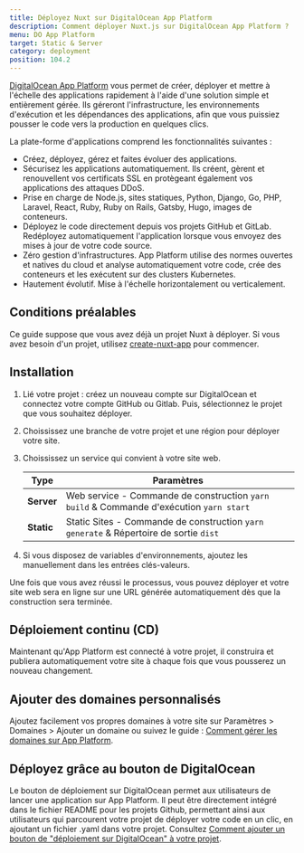 ```yaml
---
title: Déployez Nuxt sur DigitalOcean App Platform
description: Comment déployer Nuxt.js sur DigitalOcean App Platform ?
menu: DO App Platform
target: Static & Server
category: deployment
position: 104.2
---
```


[DigitalOcean App Platform](https://www.digitalocean.com/products/app-platform/) vous permet de créer, déployer et mettre à l'échelle des applications rapidement à l'aide d'une solution simple et entièrement gérée. Ils géreront l'infrastructure, les environnements d'exécution et les dépendances des applications, afin que vous puissiez pousser le code vers la production en quelques clics.

La plate-forme d'applications comprend les fonctionnalités suivantes :

- Créez, déployez, gérez et faites évoluer des applications.
- Sécurisez les applications automatiquement. Ils créent, gèrent et renouvellent vos certificats SSL en protègeant également vos applications des attaques DDoS.
- Prise en charge de Node.js, sites statiques, Python, Django, Go, PHP, Laravel, React, Ruby, Ruby on Rails, Gatsby, Hugo, images de conteneurs.
- Déployez le code directement depuis vos projets GitHub et GitLab. Redéployez automatiquement l'application lorsque vous envoyez des mises à jour de votre code source.
- Zéro gestion d'infrastructures. App Platform utilise des normes ouvertes et natives du cloud et analyse automatiquement votre code, crée des conteneurs et les exécutent sur des clusters Kubernetes.
- Hautement évolutif. Mise à l'échelle horizontalement ou verticalement.

## Conditions préalables

Ce guide suppose que vous avez déjà un projet Nuxt à déployer. Si vous avez besoin d'un projet, utilisez [create-nuxt-app](https://github.com/nuxt/create-nuxt-app) pour commencer.

## Installation

1. Lié votre projet : créez un nouveau compte sur DigitalOcean et connectez votre compte GitHub ou Gitlab. Puis, sélectionnez le projet que vous souhaitez déployer.
2. Choississez une branche de votre projet et une région pour déployer votre site.
3. Choississez un service qui convient à votre site web.

   | Type       | Paramètres                                                                                 |
   | ---------- | ------------------------------------------------------------------------------------------ |
   | **Server** | Web service - Commande de construction `yarn build` & Commande d'exécution `yarn start`    |
   | **Static** | Static Sites - Commande de construction `yarn generate` & Répertoire de sortie `dist`      |

4. Si vous disposez de variables d'environnements, ajoutez les manuellement dans les entrées clés-valeurs.

Une fois que vous avez réussi le processus, vous pouvez déployer et votre site web sera en ligne sur une URL générée automatiquement dès que la construction sera terminée.

## Déploiement continu (CD)

Maintenant qu'App Platform est connecté à votre projet, il construira et publiera automatiquement votre site à chaque fois que vous pousserez un nouveau changement.

## Ajouter des domaines personnalisés

Ajoutez facilement vos propres domaines à votre site sur Paramètres > Domaines > Ajouter un domaine ou suivez le guide : [Comment gérer les domaines sur App Platform](https://www.digitalocean.com/docs/app-platform/how-to/manage-domains/).

## Déployez grâce au bouton de DigitalOcean

Le bouton de déploiement sur DigitalOcean permet aux utilisateurs de lancer une application sur App Platform. Il peut être directement intégré dans le fichier README pour les projets Github, permettant ainsi aux utilisateurs qui parcourent votre projet de déployer votre code en un clic, en ajoutant un fichier .yaml dans votre projet. Consultez [Comment ajouter un bouton de "déploiement sur DigitalOcean" à votre projet](https://www.digitalocean.com/docs/app-platform/how-to/add-deploy-do-button/).
